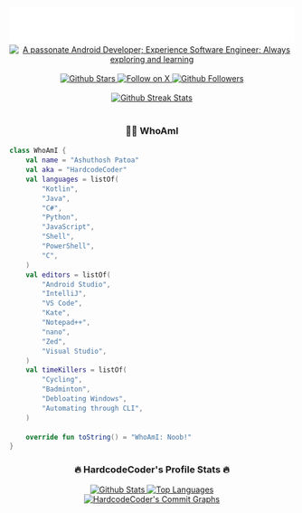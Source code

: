 <!-- Animated Header -->
<div align="center">
    <a href="https://github.com/HardcodeCoder">
        <img alt="Hey! I'm HardcodeCoder" src="./name.svg" />
    </a>
    <br />
    <a href="https://github.com/DenverCoder1/readme-typing-svg">
        <img
            alt="A passonate Android Developer; Experience Software Engineer; Always exploring and learning"
            src="https://readme-typing-svg.demolab.com/?font=Nunito%20Sans&color=92E4A6&center=true&lines=A%20passonate%20Android%20Developer;Experienced%20Software%20Engineer;%20Always%20exploring%20and%20learning" />
    </a>
</div>
<br />

<!-- Social Links -->
<div align="center">
    <a href="https://github.com/HardcodeCoder?tab=repositories&sort=stargazers">
        <img
            alt="Github Stars"
            src="https://img.shields.io/github/stars/HardcodeCoder?style=for-the-badge&logo=apachespark&labelColor=35383E&logoColor=FFFFFF&color=AAFF89" />
    </a>
    <a href="https://x.com/hardcodecoder">
        <img
            alt="Follow on X"
            src="https://img.shields.io/badge/@HardcodeCoder-35383E?style=for-the-badge&logo=x&labelColor=35383E&logoColor=FFFFFF&color=FFF289" />
    </a>
    <a href="https://github.com/HardcodeCoder?tab=followers">
        <img
            alt="Github Followers"
            src="https://img.shields.io/github/followers/HardcodeCoder?style=for-the-badge&logo=github&labelColor=35383E&logoColor=FFFFFF&color=539BF5" />
    </a>
</div>
<br />

<!-- Github Streak Stats -->
<div align="center">
    <a href="https://github.com/DenverCoder1/github-readme-streak-stats">
        <img
            alt="Github Streak Stats"
            src="https://readme-streak-stats-gamma.vercel.app?user=HardcodeCoder&theme=github-dark&border_radius=8&mode=weekly&border=AAFF89&stroke=AAFF89&dates=AAFF89&ring=AAFF89&fire=539BF5" />
    </a>
</div>
<br />

<!-- Who am I section -->
<div align="center">
    <h3>👨‍💻 WhoAmI</h3>
</div>

```kotlin
class WhoAmI {
    val name = "Ashuthosh Patoa"
    val aka = "HardcodeCoder"
    val languages = listOf(
        "Kotlin",
        "Java",
        "C#",
        "Python",
        "JavaScript",
        "Shell",
        "PowerShell",
        "C",
    )
    val editors = listOf(
        "Android Studio",
        "IntelliJ",
        "VS Code",
        "Kate",
        "Notepad++",
        "nano",
        "Zed",
        "Visual Studio",
    )
    val timeKillers = listOf(
        "Cycling",
        "Badminton",
        "Debloating Windows",
        "Automating through CLI",
    )

    override fun toString() = "WhoAmI: Noob!"
}
```

<!-- Github profile stats and graph -->
<div align="center">
    <h3>🔥 HardcodeCoder's Profile Stats 🔥</h3>
    <a href="https://github.com/anuraghazra/github-readme-stats">
        <img
            height="200"
            alt="Github Stats"
            src="https://github-readme-stats.vercel.app/api?username=HardcodeCoder&hide=contribs&show=reviews&show_icons=true&custom_title=Github%20Stats&number_format=long&border_radius=8&theme=github_dark&border_color=AAFF89&icon_color=AAFF89&title_color=539BF5&ring_color=AAFF89" />
    </a>
    <a href="https://github.com/anuraghazra/github-readme-stats">
        <img
            height="200"
            alt="Top Languages"
            src="https://github-readme-stats.vercel.app/api/top-langs/?username=HardcodeCoder&langs_count=8&hide=Jupyter%20Notebook&layout=compact&border_radius=8&theme=github_dark&border_color=AAFF89&title_color=539BF5" />
    </a>
</div>

<div align="center">
    <a href="https://github.com/ashutosh00710/github-readme-activity-graph">
        <img
            width="800"
            alt="HardcodeCoder's Commit Graphs"
            src="https://github-readme-activity-graph.vercel.app/graph/?username=HardcodeCoder&custom_title=Commits%20History&radius=16&theme=github-compact&bg_color=0D1117&title_color=539BF5&color=FFFFFF&line=AAFF89&point=FFFFFF" />
    </a>
</div>